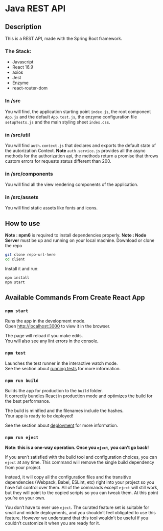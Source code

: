 <MainGrid>

<HeaderTitle>
  
# Java REST API 
<TitleAction href="https://github.com/stefanosAgelastos/personalRest" label="Go to github repo" />
</HeaderTitle>


<InfoGrid>

<InfoPaper>
  
## Description

This is a REST API, made with the Spring Boot framework.

</InfoPaper>

<InfoPaper>
<MyChip label="Back-end Development"/>
<MyChip label="Java"/>
<MyChip label="Spring Boot 2.0"/>
<MyChip label="Rest"/>
<MyChip label="Hibernate"/>
<MyChip label="Spring"/>
<MyChip label="Rest"/>
<MyChip label="Hibernate"/>
</InfoPaper>

</InfoGrid>

<PanelGrid>
<Panel id="1" heading="What?" secondaryHeading="About the technologies I used" >

### The Stack:
- Javascript
- React 16.9
- axios
- Jest
- Enzyme
- react-router-dom
</Panel>

<Panel id="2" heading="For Devs" secondaryHeading="About the project structure" >

### In /src

You will find, the application starting point `index.js`, the root component `App.js` and the default `App.test.js`, the enzyme configuration file `setupTests.js` and the main styling sheet `index.css`.

### in /src/util

You will find `auth.context.js` that declares and exports the default state of the autorization Context. 
**Note** `auth.service.js` provides all the async methods for the authorization api, the methods return a promise that throws custom errors for requests status different than 200.

### in /src/components

You will find all the view rendering components of the application. 

### in /src/assets

You will find static assets like fonts and icons.

</Panel>

<Panel id="3" heading="For Devs" secondaryHeading="Clone and install" >

## How to use

**Note : npm6** is required to install dependencies properly.
**Note : Node Server** must be up and running on your local machine.
Download or clone the repo

```sh
git clone repo-url-here
cd client
```

Install it and run:

```sh
npm install
npm start
```  

</Panel>

<Panel id="4" heading="For Devs" secondaryHeading="NPM scripts" >

## Available Commands From Create React App

### `npm start`

Runs the app in the development mode.<br>
Open [http://localhost:3000](http://localhost:3000) to view it in the browser.

The page will reload if you make edits.<br>
You will also see any lint errors in the console.

### `npm test`

Launches the test runner in the interactive watch mode.<br>
See the section about [running tests](#running-tests) for more information.

### `npm run build`

Builds the app for production to the `build` folder.<br>
It correctly bundles React in production mode and optimizes the build for the best performance.

The build is minified and the filenames include the hashes.<br>
Your app is ready to be deployed!

See the section about [deployment](#deployment) for more information.

### `npm run eject`

**Note: this is a one-way operation. Once you `eject`, you can’t go back!**

If you aren’t satisfied with the build tool and configuration choices, you can `eject` at any time. This command will remove the single build dependency from your project.

Instead, it will copy all the configuration files and the transitive dependencies (Webpack, Babel, ESLint, etc) right into your project so you have full control over them. All of the commands except `eject` will still work, but they will point to the copied scripts so you can tweak them. At this point you’re on your own.

You don’t have to ever use `eject`. The curated feature set is suitable for small and middle deployments, and you shouldn’t feel obligated to use this feature. However we understand that this tool wouldn’t be useful if you couldn’t customize it when you are ready for it.


</Panel>

</PanelGrid>


</MainGrid>
